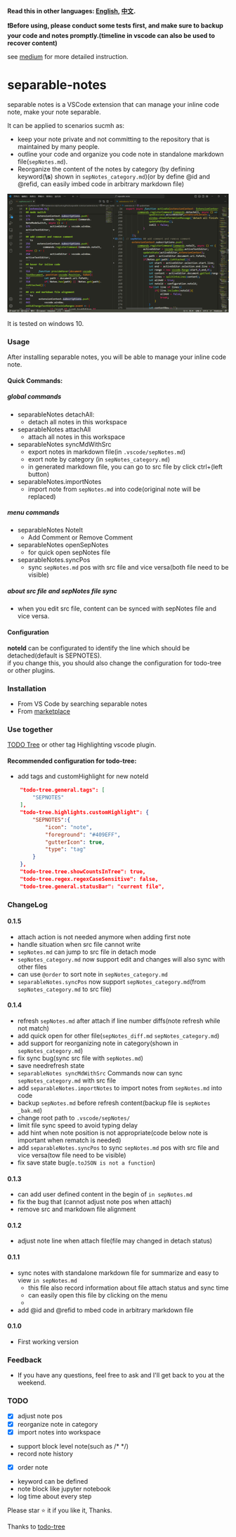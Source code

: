 **Read this in other languages: [English](README.md), [中文](README_ZH.md).**

**:exclamation:Before using, please conduct some tests first, and make sure to backup your code and notes promptly.(timeline in vscode can also be used to recover content)**


see [medium](https://medium.com/@hurlyes/separable-notes-inline-code-note-vscode-plugin-4c78dbbd14ad) for more detailed instruction.
# separable-notes 
separable notes is a VSCode extension that can manage your inline code note, make your note separable.

It can be applied to scenarios sucmh as:
* keep your note private and not committing to the repository that is maintained by many people.
* outline your code and organize you code note in standalone markdown file(`sepNotes.md`).
* Reorganize the content of the notes by category (by defining keyword(**\s**) shown in `sepNotes_category.md`)(or by define @id and @refid, can easily imbed code in arbitrary markdown file)

![demo1](pic/demo1.PNG)

It is tested on windows 10.

### Usage
After installing separable notes, you will be able to manage your inline code note.

#### Quick Commands:
##### global commands
* separableNotes detachAll:
   * detach all notes in this workspace 
* separableNotes attachAll
  * attach all notes in this workspace
* separableNotes syncMdWithSrc
  * export notes in markdown file(in `.vscode/sepNotes.md`)
  * exort note by category (in `sepNotes_category.md`)
  * in generated markdown file, you can go to src file by click ctrl+(left button)
* separableNotes.importNotes
  * import note from `sepNotes.md` into code(original note will be replaced)

##### menu commands
* separableNotes NoteIt
  * Add Comment or Remove Comment
* separableNotes openSepNotes
  * for quick open sepNotes file
* separableNotes.syncPos
  * sync `sepNotes.md` pos with src file and vice versa(both file need to be visible)

##### about src file and sepNotes file sync
* when you edit src file, content can be synced with sepNotes file and vice versa.

#### Configuration
**noteId** can be configurated to identify the line which should be detached(default is SEPNOTES).
 \
if you change this, you should also change the configuration for todo-tree or other plugins.

### Installation
* From VS Code by searching separable notes
* From [marketplace](https://marketplace.visualstudio.com/items?itemName=hurly.separable-notes)

### Use together
[TODO Tree](https://marketplace.visualstudio.com/items?itemName=Gruntfuggly.todo-tree) or other tag Highlighting vscode plugin.
#### Recommended configuration for todo-tree:
* add tags and  customHighlight for new noteId
```json
    "todo-tree.general.tags": [
        "SEPNOTES"
    ],
    "todo-tree.highlights.customHighlight": {
        "SEPNOTES":{
            "icon": "note",
            "foreground": "#409EFF",
            "gutterIcon": true,
            "type": "tag"
        }
    },
    "todo-tree.tree.showCountsInTree": true,
    "todo-tree.regex.regexCaseSensitive": false,
    "todo-tree.general.statusBar": "current file",
```

### ChangeLog
#### 0.1.5
* attach action is not needed anymore when adding first note 
* handle situation when src file cannot write
* `sepNotes.md` can jump to src file in detach mode 
* `sepNotes_category.md` now support edit and changes will also sync with other files
* can use `@order` to sort note in `sepNotes_category.md` 
* `separableNotes.syncPos` now support `sepNotes_category.md`(from `sepNotes_category.md` to src file)

#### 0.1.4
* refresh `sepNotes.md` after attach if line number diffs(note refresh while not match)
* add quick open for other file(`sepNotes_diff.md` `sepNotes_category.md`)
* add support for reorganizing note in category(shown in `sepNotes_category.md`) 
* fix sync bug(sync src file with `sepNotes.md`)
* save needrefresh state
* `separableNotes syncMdWithSrc` Commands now can sync `sepNotes_category.md` with src file
* add `separableNotes.importNotes` to import notes from `sepNotes.md` into code
* backup `sepNotes.md` before refresh content(backup file is `sepNotes _bak.md`)
* change root path to `.vscode/sepNotes/`
* limit file sync speed to avoid typing delay
* add hint when note position is not appropriate(code below note is important when rematch is needed)
* add `separableNotes.syncPos` to sync `sepNotes.md` pos with src file and vice versa(tow file need to be visible)
* fix save state bug(`e.toJSON is not a function`)

#### 0.1.3
* can add user defined content in the begin of `in sepNotes.md`
* fix the bug that (cannot adjust note pos when attach)
* remove src and markdown file alignment

#### 0.1.2
* adjust note line when attach file(file may changed in detach status)

#### 0.1.1
* sync notes with standalone markdown file for summarize and easy to view  `in sepNotes.md`
  * this file also record information about file attach status and sync time
  * can easily open this file by clicking on the menu
  * 
* add @id and @refid to mbed code in arbitrary markdown file

#### 0.1.0
* First working version


### Feedback
* If you have any questions, feel free to ask and I'll get back to you at the weekend.


### TODO
* [x] adjust note pos
* [x] reorganize note in category
* [x] import notes into workspace
* support block level note(such as /* */)
* record note history
* [x] order note
* keyword can be defined
* note block like jupyter notebook
* log time about every step

Please star :star: it if you like it, Thanks.

Thanks to [todo-tree](https://github.com/Gruntfuggly/todo-tree)